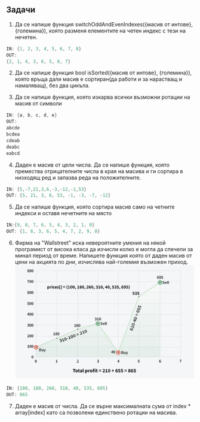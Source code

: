 ## Задачи

1. Да се напише функция switchOddAndEvenIndexes({масив от интове}, {големина}), която разменя елементите на четен индекс с тези на нечетен.

```c
IN: {1, 2, 3, 4, 5, 6, 7, 8}
OUT:
{2, 1, 4, 3, 6, 5, 8, 7}
```

2. Да се напише функция bool isSorted({масив от интове}, {големина}), която връща дали масив е сортиран(да работи и за нарастващ и намаляващ), без два цикъла.

3. Да се напише функция, която изкарва всички възможни ротации на масив от символи

```c
IN: {a, b, c, d, e}
OUT:
abcde
bcdea
cdeab
deabc
eabcd
```

4. Даден е масив от цели числа. Да се напише функция, която премества отрицателните числа в края на масива и ги сортира в низходящ ред и запазва реда на положителните.

```c
IN: {5,-7,21,3,6,-3,-12,-1,53}
OUT: {5, 21, 3, 6, 53, -1, -3, -7, -12}
```

5. Да се напише функция, която сортира масив само на четните индекси и оставя нечетните на място

```c
IN:{9, 8, 7, 6, 5, 4, 3, 2, 1, 0}
OUT: {1, 8, 3, 6, 5, 4, 7, 2, 9, 0}
```

6. Фирма на "Wallstreet" иска невероятните умения на някой програмист от висока класа да изчисли колко е могла да спечели за минал период от време.
   Напишете функция която от даден масив от цени на акцията по дни, изчислява най-големия възможен приход.
   ![stock](images/image.png)

```c
IN: {100, 180, 260, 310, 40, 535, 695}
OUT: 865
```

7. Даден е масив от числа. Да се върне максималната сума от index \* array[index] като са позволени единствено ротации на масива.
